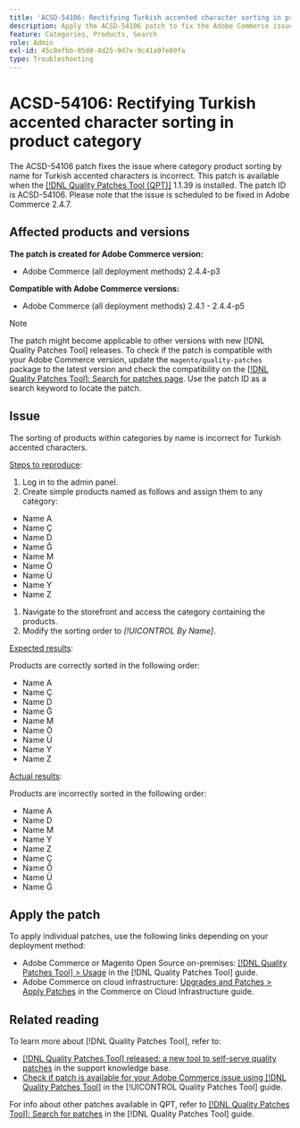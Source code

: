 ```yaml
---
title: 'ACSD-54106: Rectifying Turkish accented character sorting in product category'
description: Apply the ACSD-54106 patch to fix the Adobe Commerce issue where category product sorting by name for Turkish accented characters is incorrect.
feature: Categories, Products, Search
role: Admin
exl-id: 45c8efbb-85d0-4d25-9d7e-9c41a97e80fa
type: Troubleshooting
---
```

# ACSD-54106: Rectifying Turkish accented character sorting in product category

The ACSD-54106 patch fixes the issue where category product sorting by name for Turkish accented characters is incorrect. This patch is available when the [[!DNL Quality Patches Tool (QPT)]](https://experienceleague.adobe.com/en/docs/commerce-operations/tools/quality-patches-tool/quality-patches-tool-to-self-serve-quality-patches) 1.1.39 is installed. The patch ID is ACSD-54106. Please note that the issue is scheduled to be fixed in Adobe Commerce 2.4.7.

## Affected products and versions

**The patch is created for Adobe Commerce version:**

* Adobe Commerce (all deployment methods) 2.4.4-p3

**Compatible with Adobe Commerce versions:**

* Adobe Commerce (all deployment methods) 2.4.1 - 2.4.4-p5

>[!NOTE]
>
>The patch might become applicable to other versions with new [!DNL Quality Patches Tool] releases. To check if the patch is compatible with your Adobe Commerce version, update the `magento/quality-patches` package to the latest version and check the compatibility on the [[!DNL Quality Patches Tool]: Search for patches page](https://experienceleague.adobe.com/tools/commerce-quality-patches/index.html). Use the patch ID as a search keyword to locate the patch.

## Issue

The sorting of products within categories by name is incorrect for Turkish accented characters.

<u>Steps to reproduce</u>:

1. Log in to the admin panel.
1. Create simple products named as follows and assign them to any category:

* Name A
* Name Ç
* Name D
* Name Ğ
* Name M
* Name Ö
* Name Ü
* Name Y
* Name Z

1. Navigate to the storefront and access the category containing the products.
1. Modify the sorting order to *[!UICONTROL By Name]*.

<u>Expected results</u>:

Products are correctly sorted in the following order:

* Name A
* Name Ç
* Name D
* Name Ğ
* Name M
* Name Ö
* Name Ü
* Name Y
* Name Z

<u>Actual results</u>:

Products are incorrectly sorted in the following order:

* Name A
* Name D
* Name M
* Name Y
* Name Z
* Name Ç
* Name Ö
* Name Ü
* Name Ğ

## Apply the patch

To apply individual patches, use the following links depending on your deployment method:

* Adobe Commerce or Magento Open Source on-premises: [[!DNL Quality Patches Tool] > Usage](/help/tools/quality-patches-tool/usage.md) in the [!DNL Quality Patches Tool] guide.
* Adobe Commerce on cloud infrastructure: [Upgrades and Patches > Apply Patches](https://experienceleague.adobe.com/docs/commerce-cloud-service/user-guide/develop/upgrade/apply-patches.html) in the Commerce on Cloud Infrastructure guide.

## Related reading

To learn more about [!DNL Quality Patches Tool], refer to:

* [[!DNL Quality Patches Tool] released: a new tool to self-serve quality patches](https://experienceleague.adobe.com/en/docs/commerce-operations/tools/quality-patches-tool/quality-patches-tool-to-self-serve-quality-patches) in the support knowledge base.
* [Check if patch is available for your Adobe Commerce issue using [!DNL Quality Patches Tool]](/help/tools/quality-patches-tool/patches-available-in-qpt/check-patch-for-magento-issue-with-magento-quality-patches.md) in the [!UICONTROL Quality Patches Tool] guide.


For info about other patches available in QPT, refer to [[!DNL Quality Patches Tool]: Search for patches](https://experienceleague.adobe.com/tools/commerce-quality-patches/index.html) in the [!DNL Quality Patches Tool] guide.

